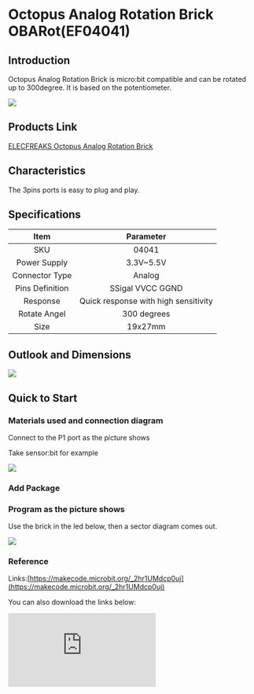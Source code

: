 ﻿# Octopus Analog Rotation Brick OBARot(EF04041)

## Introduction

Octopus Analog Rotation Brick is micro:bit compatible and can be rotated up to 300degree. It is based on the potentiometer.

 ![](https://wiki-media-ef.oss-cn-hongkong.aliyuncs.com/i18n/en/docusaurus-plugin-content-docs/current/microbit/sensor/octopus-sensors/input/images/hkPYQxY.jpg)


## Products Link

[ELECFREAKS Octopus Analog Rotation Brick](https://shop.elecfreaks.com/products/elecfreaks-octopus-analog-rotation-brick?_pos=1&_sid=ce20b2252&_ss=r)


## Characteristics

 The 3pins ports is easy to plug and play.

## Specifications


Item | Parameter
:-: | :-:
SKU|04041
Power Supply|3.3V~5.5V
Connector Type|Analog
Pins Definition|SSigal VVCC GGND
Response|Quick response with high sensitivity
Rotate Angel|300 degrees
Size|19x27mm


## Outlook and Dimensions


 ![](https://wiki-media-ef.oss-cn-hongkong.aliyuncs.com/i18n/en/docusaurus-plugin-content-docs/current/microbit/sensor/octopus-sensors/input/images/qj7G72X.jpg)

## Quick to Start


### Materials used and connection diagram

 Connect to the P1 port as the picture shows

  Take sensor:bit for example

 ![](https://wiki-media-ef.oss-cn-hongkong.aliyuncs.com/i18n/en/docusaurus-plugin-content-docs/current/microbit/sensor/octopus-sensors/input/images/3Ltye1u.png)

### Add Package

### Program as the picture shows
Use the brick in the led below, then a sector diagram comes out.

 ![](https://wiki-media-ef.oss-cn-hongkong.aliyuncs.com/i18n/en/docusaurus-plugin-content-docs/current/microbit/sensor/octopus-sensors/input/images/Afb6xov.png)

### Reference
Links:[https://makecode.microbit.org/_2hr1UMdcp0uj](https://makecode.microbit.org/_2hr1UMdcp0uj)

You can also download the links below:


<div
    style={{
        position: 'relative',
        paddingBottom: '60%',
        overflow: 'hidden',
    }}
>
    <iframe
        src="https://makecode.microbit.org/_2hr1UMdcp0uj"
        frameborder="0"
        sandbox="allow-popups allow-forms allow-scripts allow-same-origin"
        style={{
            position: 'absolute',
            width: '100%',
            height: '100%',
        }}
    />
</div>


### Result
 Rotate the button on the sensor clockwisely, then the led on the micro:bit lights on gradually; Oppositely, the led lights off one by one.

## Relevant Cases


## Technique Files
